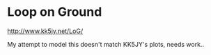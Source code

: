 # Loop on Ground

http://www.kk5jy.net/LoG/

My attempt to model this doesn't match KK5JY's plots, needs work..